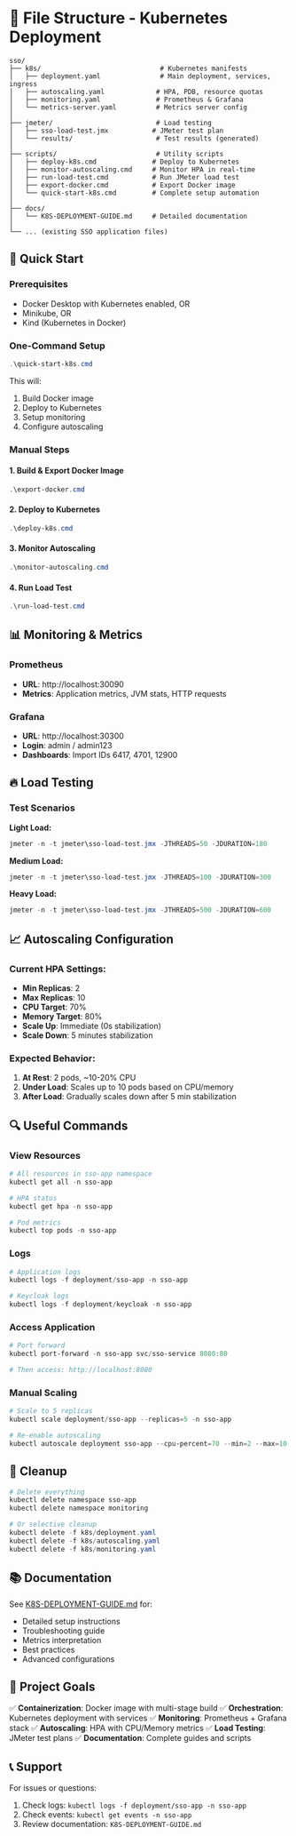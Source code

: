 # 📁 File Structure - Kubernetes Deployment

```
sso/
├── k8s/                              # Kubernetes manifests
│   ├── deployment.yaml               # Main deployment, services, ingress
│   ├── autoscaling.yaml             # HPA, PDB, resource quotas
│   ├── monitoring.yaml              # Prometheus & Grafana
│   └── metrics-server.yaml          # Metrics server config
│
├── jmeter/                          # Load testing
│   ├── sso-load-test.jmx           # JMeter test plan
│   └── results/                     # Test results (generated)
│
├── scripts/                         # Utility scripts
│   ├── deploy-k8s.cmd              # Deploy to Kubernetes
│   ├── monitor-autoscaling.cmd     # Monitor HPA in real-time
│   ├── run-load-test.cmd           # Run JMeter load test
│   ├── export-docker.cmd           # Export Docker image
│   └── quick-start-k8s.cmd         # Complete setup automation
│
├── docs/
│   └── K8S-DEPLOYMENT-GUIDE.md     # Detailed documentation
│
└── ... (existing SSO application files)
```

## 🚀 Quick Start

### Prerequisites
- Docker Desktop with Kubernetes enabled, OR
- Minikube, OR
- Kind (Kubernetes in Docker)

### One-Command Setup
```powershell
.\quick-start-k8s.cmd
```

This will:
1. Build Docker image
2. Deploy to Kubernetes
3. Setup monitoring
4. Configure autoscaling

### Manual Steps

#### 1. Build & Export Docker Image
```powershell
.\export-docker.cmd
```

#### 2. Deploy to Kubernetes
```powershell
.\deploy-k8s.cmd
```

#### 3. Monitor Autoscaling
```powershell
.\monitor-autoscaling.cmd
```

#### 4. Run Load Test
```powershell
.\run-load-test.cmd
```

## 📊 Monitoring & Metrics

### Prometheus
- **URL**: http://localhost:30090
- **Metrics**: Application metrics, JVM stats, HTTP requests

### Grafana
- **URL**: http://localhost:30300
- **Login**: admin / admin123
- **Dashboards**: Import IDs 6417, 4701, 12900

## 🔥 Load Testing

### Test Scenarios

**Light Load:**
```powershell
jmeter -n -t jmeter\sso-load-test.jmx -JTHREADS=50 -JDURATION=180
```

**Medium Load:**
```powershell
jmeter -n -t jmeter\sso-load-test.jmx -JTHREADS=100 -JDURATION=300
```

**Heavy Load:**
```powershell
jmeter -n -t jmeter\sso-load-test.jmx -JTHREADS=500 -JDURATION=600
```

## 📈 Autoscaling Configuration

### Current HPA Settings:
- **Min Replicas**: 2
- **Max Replicas**: 10
- **CPU Target**: 70%
- **Memory Target**: 80%
- **Scale Up**: Immediate (0s stabilization)
- **Scale Down**: 5 minutes stabilization

### Expected Behavior:
1. **At Rest**: 2 pods, ~10-20% CPU
2. **Under Load**: Scales up to 10 pods based on CPU/memory
3. **After Load**: Gradually scales down after 5 min stabilization

## 🔍 Useful Commands

### View Resources
```powershell
# All resources in sso-app namespace
kubectl get all -n sso-app

# HPA status
kubectl get hpa -n sso-app

# Pod metrics
kubectl top pods -n sso-app
```

### Logs
```powershell
# Application logs
kubectl logs -f deployment/sso-app -n sso-app

# Keycloak logs
kubectl logs -f deployment/keycloak -n sso-app
```

### Access Application
```powershell
# Port forward
kubectl port-forward -n sso-app svc/sso-service 8080:80

# Then access: http://localhost:8080
```

### Manual Scaling
```powershell
# Scale to 5 replicas
kubectl scale deployment/sso-app --replicas=5 -n sso-app

# Re-enable autoscaling
kubectl autoscale deployment sso-app --cpu-percent=70 --min=2 --max=10 -n sso-app
```

## 🧹 Cleanup

```powershell
# Delete everything
kubectl delete namespace sso-app
kubectl delete namespace monitoring

# Or selective cleanup
kubectl delete -f k8s/deployment.yaml
kubectl delete -f k8s/autoscaling.yaml
kubectl delete -f k8s/monitoring.yaml
```

## 📚 Documentation

See [K8S-DEPLOYMENT-GUIDE.md](K8S-DEPLOYMENT-GUIDE.md) for:
- Detailed setup instructions
- Troubleshooting guide
- Metrics interpretation
- Best practices
- Advanced configurations

## 🎯 Project Goals

✅ **Containerization**: Docker image with multi-stage build
✅ **Orchestration**: Kubernetes deployment with services
✅ **Monitoring**: Prometheus + Grafana stack
✅ **Autoscaling**: HPA with CPU/Memory metrics
✅ **Load Testing**: JMeter test plans
✅ **Documentation**: Complete guides and scripts

## 📞 Support

For issues or questions:
1. Check logs: `kubectl logs -f deployment/sso-app -n sso-app`
2. Check events: `kubectl get events -n sso-app`
3. Review documentation: `K8S-DEPLOYMENT-GUIDE.md`
